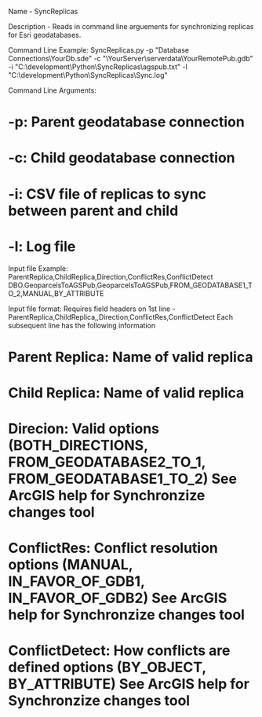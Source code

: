 Name - SyncReplicas

Description - Reads in command line arguements for synchronizing replicas for Esri geodatabases.

Command Line Example: 
SyncReplicas.py -p "Database Connections\\YourDb.sde"  -c "\\YourServer\\serverdata\\YourRemotePub.gdb" -i "C:\development\Python\SyncReplicas\agspub.txt" -l "C:\development\Python\SyncReplicas\Sync.log"

Command Line Arguments:
# -p: Parent geodatabase connection
# -c: Child geodatabase connection
# -i: CSV file of replicas to sync between parent and child
# -l: Log file

Input file Example:
ParentReplica,ChildReplica,Direction,ConflictRes,ConflictDetect
DBO.GeoparcelsToAGSPub,GeoparcelsToAGSPub,FROM_GEODATABASE1_TO_2,MANUAL,BY_ATTRIBUTE

Input file format:
Requires field headers on 1st line -  ParentReplica,ChildReplica,,Direction,ConflictRes,ConflictDetect
Each subsequent line has the following information

# Parent Replica: Name of valid replica
# Child Replica: Name of valid replica
# Direcion: Valid options (BOTH_DIRECTIONS, FROM_GEODATABASE2_TO_1, FROM_GEODATABASE1_TO_2)  See ArcGIS help for Synchronzize changes tool
# ConflictRes: Conflict resolution options (MANUAL, IN_FAVOR_OF_GDB1, IN_FAVOR_OF_GDB2)   See ArcGIS help for Synchronzize changes tool
# ConflictDetect: How conflicts are defined options (BY_OBJECT, BY_ATTRIBUTE) See ArcGIS help for Synchronzize changes tool
